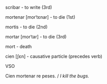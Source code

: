 scribar - to write (3rd)

mortenar \[morˈtɛnar] - to die (1st)

mortis - to die (2nd)

mortar \[morˈtar] - to die (3rd)

mort - death

cien \[ʃɛn] - causative particle (precedes verb)

VSO

Cien mortenar re peses. / _I kill the bugs._

